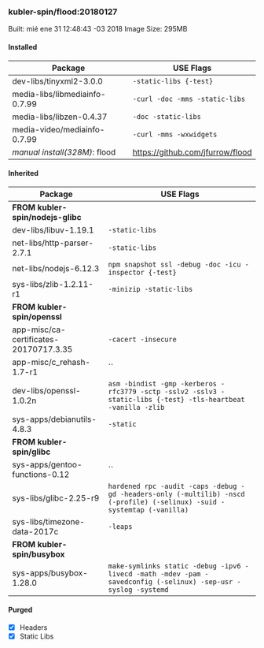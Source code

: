 ### kubler-spin/flood:20180127

Built: mié ene 31 12:48:43 -03 2018
Image Size: 295MB

#### Installed
Package | USE Flags
--------|----------
dev-libs/tinyxml2-3.0.0 | `-static-libs {-test}`
media-libs/libmediainfo-0.7.99 | `-curl -doc -mms -static-libs`
media-libs/libzen-0.4.37 | `-doc -static-libs`
media-video/mediainfo-0.7.99 | `-curl -mms -wxwidgets`
*manual install(328M)*: flood | https://github.com/jfurrow/flood
#### Inherited
Package | USE Flags
--------|----------
**FROM kubler-spin/nodejs-glibc** |
dev-libs/libuv-1.19.1 | `-static-libs`
net-libs/http-parser-2.7.1 | `-static-libs`
net-libs/nodejs-6.12.3 | `npm snapshot ssl -debug -doc -icu -inspector {-test}`
sys-libs/zlib-1.2.11-r1 | `-minizip -static-libs`
**FROM kubler-spin/openssl** |
app-misc/ca-certificates-20170717.3.35 | `-cacert -insecure`
app-misc/c_rehash-1.7-r1 | ``
dev-libs/openssl-1.0.2n | `asm -bindist -gmp -kerberos -rfc3779 -sctp -sslv2 -sslv3 -static-libs {-test} -tls-heartbeat -vanilla -zlib`
sys-apps/debianutils-4.8.3 | `-static`
**FROM kubler-spin/glibc** |
sys-apps/gentoo-functions-0.12 | ``
sys-libs/glibc-2.25-r9 | `hardened rpc -audit -caps -debug -gd -headers-only (-multilib) -nscd (-profile) (-selinux) -suid -systemtap (-vanilla)`
sys-libs/timezone-data-2017c | `-leaps`
**FROM kubler-spin/busybox** |
sys-apps/busybox-1.28.0 | `make-symlinks static -debug -ipv6 -livecd -math -mdev -pam -savedconfig (-selinux) -sep-usr -syslog -systemd`
#### Purged
- [x] Headers
- [x] Static Libs
